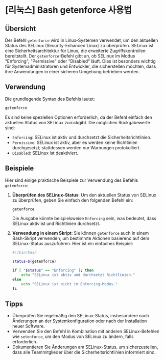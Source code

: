 # [리눅스] Bash getenforce 사용법

## Übersicht
Der Befehl `getenforce` wird in Linux-Systemen verwendet, um den aktuellen Status des SELinux (Security-Enhanced Linux) zu überprüfen. SELinux ist eine Sicherheitsarchitektur für Linux, die erweiterte Zugriffskontrollen bereitstellt. Der `getenforce`-Befehl gibt an, ob SELinux im Modus "Enforcing", "Permissive" oder "Disabled" läuft. Dies ist besonders wichtig für Systemadministratoren und Entwickler, die sicherstellen möchten, dass ihre Anwendungen in einer sicheren Umgebung betrieben werden.

## Verwendung
Die grundlegende Syntax des Befehls lautet:

```bash
getenforce
```

Es sind keine speziellen Optionen erforderlich, da der Befehl einfach den aktuellen Status von SELinux zurückgibt. Die möglichen Rückgabewerte sind:

- `Enforcing`: SELinux ist aktiv und durchsetzt die Sicherheitsrichtlinien.
- `Permissive`: SELinux ist aktiv, aber es werden keine Richtlinien durchgesetzt; stattdessen werden nur Warnungen protokolliert.
- `Disabled`: SELinux ist deaktiviert.

## Beispiele
Hier sind einige praktische Beispiele zur Verwendung des Befehls `getenforce`:

1. **Überprüfen des SELinux-Status**:
   Um den aktuellen Status von SELinux zu überprüfen, geben Sie einfach den folgenden Befehl ein:

   ```bash
   getenforce
   ```

   Die Ausgabe könnte beispielsweise `Enforcing` sein, was bedeutet, dass SELinux aktiv ist und Richtlinien durchsetzt.

2. **Verwendung in einem Skript**:
   Sie können `getenforce` auch in einem Bash-Skript verwenden, um bestimmte Aktionen basierend auf dem SELinux-Status auszuführen. Hier ist ein einfaches Beispiel:

   ```bash
   #!/bin/bash

   status=$(getenforce)

   if [ "$status" == "Enforcing" ]; then
       echo "SELinux ist aktiv und durchsetzt Richtlinien."
   else
       echo "SELinux ist nicht im Enforcing-Modus."
   fi
   ```

## Tipps
- Überprüfen Sie regelmäßig den SELinux-Status, insbesondere nach Änderungen an der Systemkonfiguration oder nach der Installation neuer Software.
- Verwenden Sie den Befehl in Kombination mit anderen SELinux-Befehlen wie `setenforce`, um den Modus von SELinux zu ändern, falls erforderlich.
- Dokumentieren Sie Änderungen am SELinux-Status, um sicherzustellen, dass alle Teammitglieder über die Sicherheitsrichtlinien informiert sind.